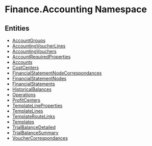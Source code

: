 ﻿---
uid: Finance.Accounting
---
# Finance.Accounting Namespace

## Entities
- [AccountGroups](Finance.Accounting.AccountGroups.md)  
- [AccountingVoucherLines](Finance.Accounting.AccountingVoucherLines.md)  
- [AccountingVouchers](Finance.Accounting.AccountingVouchers.md)  
- [AccountRequiredProperties](Finance.Accounting.AccountRequiredProperties.md)  
- [Accounts](Finance.Accounting.Accounts.md)  
- [CostCenters](Finance.Accounting.CostCenters.md)  
- [FinancialStatementNodeCorrespondances](Finance.Accounting.FinancialStatementNodeCorrespondances.md)  
- [FinancialStatementNodes](Finance.Accounting.FinancialStatementNodes.md)  
- [FinancialStatements](Finance.Accounting.FinancialStatements.md)  
- [HistoricalBalances](Finance.Accounting.HistoricalBalances.md)  
- [Operations](Finance.Accounting.Operations.md)  
- [ProfitCenters](Finance.Accounting.ProfitCenters.md)  
- [TemplateLineProperties](Finance.Accounting.TemplateLineProperties.md)  
- [TemplateLines](Finance.Accounting.TemplateLines.md)  
- [TemplateRouteLinks](Finance.Accounting.TemplateRouteLinks.md)  
- [Templates](Finance.Accounting.Templates.md)  
- [TrialBalanceDetailed](Finance.Accounting.TrialBalanceDetailed.md)  
- [TrialBalanceSummary](Finance.Accounting.TrialBalanceSummary.md)  
- [VoucherCorrespondances](Finance.Accounting.VoucherCorrespondances.md)  

